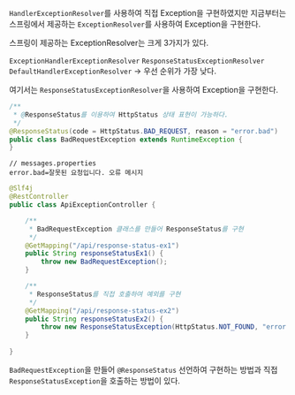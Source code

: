 `HandlerExceptionResolver`를 사용하여 직접 Exception을 구현하였지만 지금부터는 스프링에서 제공하는 `ExceptionResolver`를 사용하여 Exception을 구현한다.

스프링이 제공하는 ExceptionResolver는 크게 3가지가 있다.

`ExceptionHandlerExceptionResolver`
`ResponseStatusExceptionResolver`
`DefaultHandlerExceptionResolver` -> 우선 순위가 가장 낮다.

여기서는 `ResponseStatusExceptionResolver`을 사용하여 Exception을 구현한다.

```java
/**
 * @ResponseStatus를 이용하여 HttpStatus 상태 표현이 가능하다.
 */
@ResponseStatus(code = HttpStatus.BAD_REQUEST, reason = "error.bad")
public class BadRequestException extends RuntimeException {
}
```

```properties
// messages.properties
error.bad=잘못된 요청입니다. 오류 메시지
```

```java
@Slf4j
@RestController
public class ApiExceptionController {

    /**
     * BadRequestException 클래스를 만들어 ResponseStatus를 구현
     */
    @GetMapping("/api/response-status-ex1")
    public String responseStatusEx1() {
        throw new BadRequestException();
    }

    /**
     * ResponseStatus를 직접 호출하여 예외를 구현
     */
    @GetMapping("/api/response-status-ex2")
    public String responseStatusEx2() {
        throw new ResponseStatusException(HttpStatus.NOT_FOUND, "error.bad", new IllegalArgumentException());
    }
    
}
```

`BadRequestException`을 만들어 `@ResponseStatus` 선언하여 구현하는 방법과 직접 `ResponseStatusException`을 호출하는 방법이 있다.